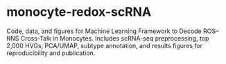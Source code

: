 # monocyte-redox-scRNA
Code, data, and figures for Machine Learning Framework to Decode ROS–RNS Cross-Talk in Monocytes. Includes scRNA-seq preprocessing, top 2,000 HVGs, PCA/UMAP, subtype annotation, and results figures for reproducibility and publication.
